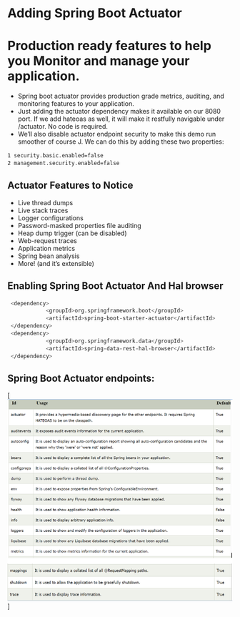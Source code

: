 # Adding Spring Boot Actuator

  # Production ready features to help you Monitor and manage your application.

* Spring boot actuator provides production grade metrics, auditing, and monitoring features to your application.
* Just adding the actuator dependency makes it available on our 8080 port. If
  we add hateoas as well, it will make it restfully navigable under /actuator.
  No code is required.
* We’ll also disable actuator endpoint security to make this demo run smoother of course J. We can do this by adding these two properties:
 
 ```sh
 1 security.basic.enabled=false
 2 management.security.enabled=false
  ```

## Actuator Features to Notice
* Live thread dumps
* Live stack traces
* Logger configurations
* Password-masked properties file auditing
* Heap dump trigger (can be disabled)
* Web-request traces
* Application metrics
* Spring bean analysis
* More! (and it’s extensible)

## Enabling Spring Boot Actuator And Hal browser

```sh
 <dependency>
			<groupId>org.springframework.boot</groupId>
			<artifactId>spring-boot-starter-actuator</artifactId>
 </dependency>
 <dependency>
			<groupId>org.springframework.data</groupId>
			<artifactId>spring-data-rest-hal-browser</artifactId>
 </dependency>
  ```
## Spring Boot Actuator endpoints:

[![Image](https://github.com/vinodkumar7809/springboot_poc/blob/main/spring_actuators/spring_boot_actuator/actuator_end_points.PNG "Spring Boot Actuator End points")]

